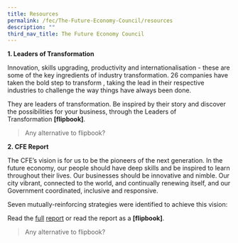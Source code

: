 ```yaml
---
title: Resources
permalink: /fec/The-Future-Economy-Council/resources
description: ""
third_nav_title: The Future Economy Council
---
```

**1\. Leaders of Transformation**

Innovation, skills upgrading, productivity and internationalisation - these are some of the key ingredients of industry transformation. 26 companies have taken the bold step to transform , taking the lead in their respective industries to challenge the way things have always been done.  
  
They are leaders of transformation. Be inspired by their story and discover the possibilities for your business, through the Leaders of Transformation **[flipbook]**.

> Any alternative to flipbook?

**2\. CFE Report**

The CFE’s vision is for us to be the pioneers of the next generation. In the future economy, our people should have deep skills and be inspired to learn throughout their lives. Our businesses should be innovative and nimble. Our city vibrant, connected to the world, and continually renewing itself, and our Government coordinated, inclusive and responsive.

Seven mutually-reinforcing strategies were identified to achieve this vision:

Read the [full](https://www.mti.gov.sg/-/media/MTI/Microsites/FEC/PDF/MTIS_Full-Report.pdf) [report](https://www.mti.gov.sg/-/media/MTI/Microsites/FEC/PDF/MTIS_Full-Report.pdf) or read the report as a **[flipbook]**.

> Any alternative to flipbook?